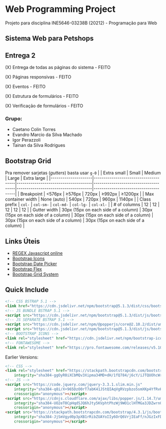 # Web Programming Project

Projeto para disciplina INE5646-03238B (20212) - Programação para Web

## Sistema Web para Petshops

## Entrega 2

(X) Entrega de todas as páginas do sistema - FEITO

(X) Páginas responsivas - FEITO

(X) Eventos - FEITO

(X) Estrutura de formulários - FEITO

(X) Verificação de formulários - FEITO

### Grupo:

- Caetano Colin Torres
- Evandro Marcio da Silva Machado
- Igor Perazzoli
- Tainan da Silva Rodrigues

## Bootstrap Grid

Pra remover sarjetas (*gutters*) basta usar `g-0`
| | Extra small | Small | Medium | Large | Extra large |
|---------------------|--------------------------------------|--------------------------------------|--------------------------------------|--------------------------------------|--------------------------------------|
| Breakpoint | <576px | ≥576px | 720px | ≥992px | ≥1200px | | Max container width | None (auto)
| 540px | 720px | 960px | 1140px | | Class prefix | `col-`                                | `col-sm-`
| `col-md-`                             | `col-lg-`                             | `col-xl-`
| | # of columns | 12 | 12 | 12 | 12 | 12 | | Gutter width | 30px (15px on each side of a column) | 30px (15px on each
side of a column) | 30px (15px on each side of a column) | 30px (15px on each side of a column) | 30px (15px on each
side of a column) |

## Links Úteis

* [REGEX Javascript online](https://regexr.com)
* [Bootstrap Icons](https://icons.getbootstrap.com/)
* [Bootstrap Date Picker](https://bootstrap-datepicker.readthedocs.io/en/latest/)
* [Bootstrap Flex](https://getbootstrap.com/docs/4.4/utilities/flex/)
* [Bootstrap Grid System](https://getbootstrap.com/docs/4.0/layout/grid/)

## Quick Include

```html
<!-- CSS BSTRAP 5.1 -->
<link href="https://cdn.jsdelivr.net/npm/bootstrap@5.1.3/dist/css/bootstrap.min.css" rel="stylesheet" integrity="sha384-1BmE4kWBq78iYhFldvKuhfTAU6auU8tT94WrHftjDbrCEXSU1oBoqyl2QvZ6jIW3" crossorigin="anonymous">
<!-- JS BUNDLE BSTRAP 5.1 -->
<script src="https://cdn.jsdelivr.net/npm/bootstrap@5.1.3/dist/js/bootstrap.bundle.min.js" integrity="sha384-ka7Sk0Gln4gmtz2MlQnikT1wXgYsOg+OMhuP+IlRH9sENBO0LRn5q+8nbTov4+1p" crossorigin="anonymous"></script>
<!-- JS SEPARATE BSTRAP 5.1 -->
<script src="https://cdn.jsdelivr.net/npm/@popperjs/core@2.10.2/dist/umd/popper.min.js" integrity="sha384-7+zCNj/IqJ95wo16oMtfsKbZ9ccEh31eOz1HGyDuCQ6wgnyJNSYdrPa03rtR1zdB" crossorigin="anonymous"></script>
<script src="https://cdn.jsdelivr.net/npm/bootstrap@5.1.3/dist/js/bootstrap.min.js" integrity="sha384-QJHtvGhmr9XOIpI6YVutG+2QOK9T+ZnN4kzFN1RtK3zEFEIsxhlmWl5/YESvpZ13" crossorigin="anonymous"></script>
<!-- BOOTSTRAP ICONS -->
<link rel="stylesheet" href="https://cdn.jsdelivr.net/npm/bootstrap-icons@1.7.2/font/bootstrap-icons.css">
<!-- FONTAWESOME -->
<link rel="stylesheet" href="https://pro.fontawesome.com/releases/v5.10.0/css/all.css" integrity="sha384-AYmEC3Yw5cVb3ZcuHtOA93w35dYTsvhLPVnYs9eStHfGJvOvKxVfELGroGkvsg+p" crossorigin="anonymous"/>  
```

Earlier Versions:

```html
<!-- CSS -->
<link rel="stylesheet" href="https://stackpath.bootstrapcdn.com/bootstrap/4.3.1/css/bootstrap.min.css"
    integrity="sha384-ggOyR0iXCbMQv3Xipma34MD+dH/1fQ784/j6cY/iJTQUOhcWr7x9JvoRxT2MZw1T" crossorigin="anonymous">
<!-- JS -->
<script src="https://code.jquery.com/jquery-3.3.1.slim.min.js"
    integrity="sha384-q8i/X+965DzO0rT7abK41JStQIAqVgRVzpbzo5smXKp4YfRvH+8abtTE1Pi6jizo"
    crossorigin="anonymous"></script>
<script src="https://cdnjs.cloudflare.com/ajax/libs/popper.js/1.14.7/umd/popper.min.js"
    integrity="sha384-UO2eT0CpHqdSJQ6hJty5KVphtPhzWj9WO1clHTMGa3JDZwrnQq4sF86dIHNDz0W1"
    crossorigin="anonymous"></script>
<script src="https://stackpath.bootstrapcdn.com/bootstrap/4.3.1/js/bootstrap.min.js"
    integrity="sha384-JjSmVgyd0p3pXB1rRibZUAYoIIy6OrQ6VrjIEaFf/nJGzIxFDsf4x0xIM+B07jRM"
    crossorigin="anonymous"></script>
```
